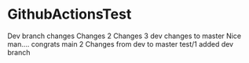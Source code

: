 # GithubActionsTest
 Dev branch changes
Changes 2
Changes 3
dev changes to master
Nice man.... congrats
main 2
Changes from dev to master
test/1
added dev branch